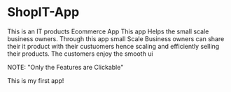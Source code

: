 # ShopIT-App
This is an IT products Ecommerce App
This app Helps the small scale business owners.
Through this app small Scale Business owners can share their it product with their custuomers hence scaling and efficiently selling their products.
The customers enjoy the smooth ui

NOTE: "Only the Features are Clickable"

This is my first app!
